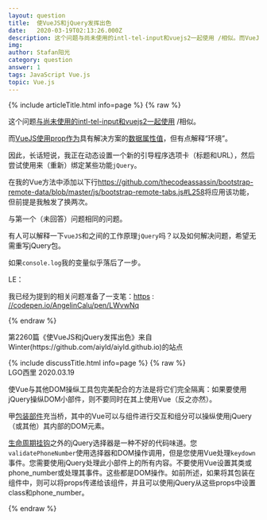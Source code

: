 ```yaml
---
layout: question
title:  使VueJS和jQuery发挥出色
date:   2020-03-19T02:13:26.000Z
description: 这个问题与尚未使用的intl-tel-input和vuejs2一起使用 /相似。而VueJS使用prop作为具有解决方案的数据属性值，但有点解释“环境...
img: 
author: Stafan阳光
category: question
answer: 1
tags: JavaScript Vue.js
topic: Vue.js
---
```

<div class="article-root">
  <div class="article">
    {% include articleTitle.html info=page %}
    {% raw %}
    <div class="article-content"><p><font style="vertical-align: inherit;"><font style="vertical-align: inherit;">这个问题</font></font><a href="https://stackoverflow.com/q/42792983/2012740"><font style="vertical-align: inherit;"><font style="vertical-align: inherit;">与尚未使用的intl-tel-input和vuejs2一起使用</font></font></a><font style="vertical-align: inherit;"><font style="vertical-align: inherit;"> /相似</font><font style="vertical-align: inherit;">。</font></font></p>

<p><font style="vertical-align: inherit;"><font style="vertical-align: inherit;">而</font></font><a href="https://stackoverflow.com/q/43236848/2012740"><font style="vertical-align: inherit;"><font style="vertical-align: inherit;">VueJS使用prop作为</font></font></a><font style="vertical-align: inherit;"><font style="vertical-align: inherit;">具有解决方案的</font><a href="https://stackoverflow.com/q/43236848/2012740"><font style="vertical-align: inherit;">数据属性值</font></a><font style="vertical-align: inherit;">，但有点解释“环境”。</font></font></p>

<p><font style="vertical-align: inherit;"><font style="vertical-align: inherit;">因此，长话短说，我正在动态设置一个新的引导程序选项卡（标题和URL），然后尝试使用来（重新）绑定某些功能</font></font><code>jQuery</code><font style="vertical-align: inherit;"><font style="vertical-align: inherit;">。</font></font></p>

<p><font style="vertical-align: inherit;"><font style="vertical-align: inherit;">在我的Vue方法中</font><font style="vertical-align: inherit;">添加以下行</font></font><a href="https://github.com/thecodeassassin/bootstrap-remote-data/blob/master/js/bootstrap-remote-tabs.js#L258" rel="noreferrer"><font style="vertical-align: inherit;"><font style="vertical-align: inherit;">https://github.com/thecodeassassin/bootstrap-remote-data/blob/master/js/bootstrap-remote-tabs.js#L258</font></font></a><font style="vertical-align: inherit;"><font style="vertical-align: inherit;">将应用该功能，但前提是我触发了换两次。</font></font></p>

<p><font style="vertical-align: inherit;"><font style="vertical-align: inherit;">与第一个（未回答）问题相同的问题。</font></font></p>

<p><font style="vertical-align: inherit;"><font style="vertical-align: inherit;">有人可以解释一下</font></font><code>vueJS</code><font style="vertical-align: inherit;"><font style="vertical-align: inherit;">和</font><font style="vertical-align: inherit;">之间的工作原理</font></font><code>jQuery</code><font style="vertical-align: inherit;"><font style="vertical-align: inherit;">吗？</font><font style="vertical-align: inherit;">以及如何解决问题，希望无需重写jQuery包。</font></font></p>

<p><font style="vertical-align: inherit;"><font style="vertical-align: inherit;">如果</font></font><code>console.log</code><font style="vertical-align: inherit;"><font style="vertical-align: inherit;">我的变量似乎落后了一步。</font></font></p>

<p><font style="vertical-align: inherit;"><font style="vertical-align: inherit;">LE： </font></font></p>

<p><font style="vertical-align: inherit;"><font style="vertical-align: inherit;">我已经为提到的相关问题准备了一支笔：</font><a href="https://codepen.io/AngelinCalu/pen/LWvwNq" rel="noreferrer"><font style="vertical-align: inherit;">https</font></a><font style="vertical-align: inherit;"> :
 </font></font><a href="https://codepen.io/AngelinCalu/pen/LWvwNq" rel="noreferrer"><font style="vertical-align: inherit;"><font style="vertical-align: inherit;">//codepen.io/AngelinCalu/pen/LWvwNq</font></font></a></p></div>
    {% endraw %}
  </div>
  <p class="winter_mark">第2260篇《使VueJS和jQuery发挥出色》来自Winter(https://github.com/aiyld/aiyld.github.io)的站点</p>
  <div class="discuss-wrapper">
    {% include discussTitle.html info=page %}
    {% raw %}
    <div class="discuss-item">
        <div class="discuss-parent">
          <div class="discuss-meta">
            <span class="discuss-user">LGO西里</span>
            <span class="discuss-time">2020.03.19</span>
          </div>
          <div class="discuss-comment"><p><font style="vertical-align: inherit;"><font style="vertical-align: inherit;">使Vue与其他DOM操纵工具包完美配合的方法是将它们完全隔离：如果要使用jQuery操纵DOM小部件，则不要同时在其上使用Vue（反之亦然）。</font></font></p>

<p><font style="vertical-align: inherit;"><font style="vertical-align: inherit;">甲</font></font><a href="https://vuejs.org/v2/examples/select2.html" rel="noreferrer"><font style="vertical-align: inherit;"><font style="vertical-align: inherit;">包装部件</font></font></a><font style="vertical-align: inherit;"><font style="vertical-align: inherit;">充当桥，其中的Vue可以与组件进行交互和组分可以操纵使用jQuery（或其他）其内部的DOM元素。</font></font></p>

<p><font style="vertical-align: inherit;"></font><a href="https://vuejs.org/v2/api/#Options-Lifecycle-Hooks" rel="noreferrer"><font style="vertical-align: inherit;"><font style="vertical-align: inherit;">生命周期挂钩</font></font></a><font style="vertical-align: inherit;"><font style="vertical-align: inherit;">之外的jQuery选择器</font><font style="vertical-align: inherit;">是一种不好的代码味道。</font><font style="vertical-align: inherit;">您</font></font><code>validatePhoneNumber</code><font style="vertical-align: inherit;"><font style="vertical-align: inherit;">使用选择器和DOM操作调用，但是您使用Vue处理</font></font><code>keydown</code><font style="vertical-align: inherit;"><font style="vertical-align: inherit;">事件。</font><font style="vertical-align: inherit;">您需要使用jQuery处理此小部件上的所有内容。</font><font style="vertical-align: inherit;">不要使用Vue设置其类或phone_number或处理其事件。</font><font style="vertical-align: inherit;">这些都是DOM操作。</font><font style="vertical-align: inherit;">如前所述，如果将其包装在组件中，则可以将props传递给该组件，并且可以使用jQuery从这些props中设置class和phone_number。</font></font></p></div>
        </div></div>
    {% endraw %}
  </div>
<div>
